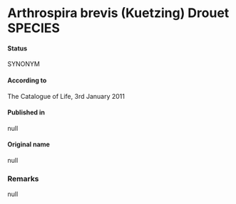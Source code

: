 # Arthrospira brevis (Kuetzing) Drouet SPECIES

#### Status
SYNONYM

#### According to
The Catalogue of Life, 3rd January 2011

#### Published in
null

#### Original name
null

### Remarks
null